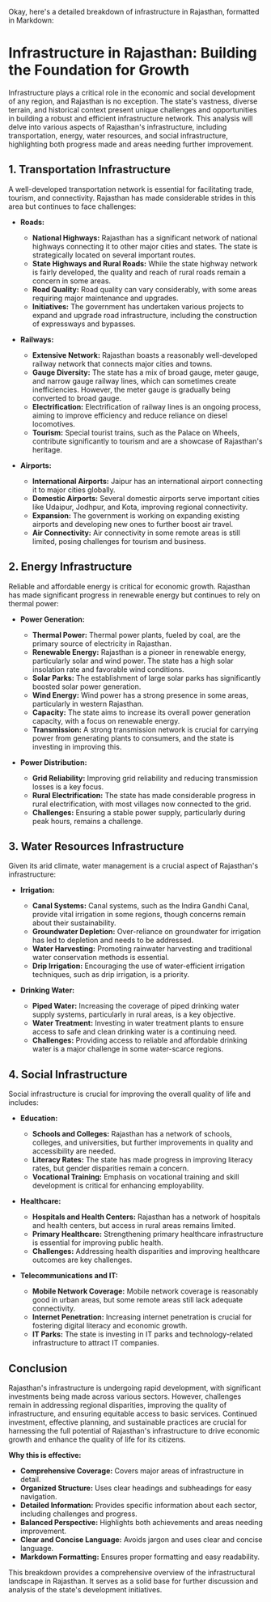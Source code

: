 Okay, here's a detailed breakdown of infrastructure in Rajasthan, formatted in Markdown:

# Infrastructure in Rajasthan: Building the Foundation for Growth

Infrastructure plays a critical role in the economic and social development of any region, and Rajasthan is no exception. The state's vastness, diverse terrain, and historical context present unique challenges and opportunities in building a robust and efficient infrastructure network. This analysis will delve into various aspects of Rajasthan's infrastructure, including transportation, energy, water resources, and social infrastructure, highlighting both progress made and areas needing further improvement.

## 1. Transportation Infrastructure

A well-developed transportation network is essential for facilitating trade, tourism, and connectivity. Rajasthan has made considerable strides in this area but continues to face challenges:

*   **Roads:**
    *   **National Highways:** Rajasthan has a significant network of national highways connecting it to other major cities and states. The state is strategically located on several important routes.
    *   **State Highways and Rural Roads:** While the state highway network is fairly developed, the quality and reach of rural roads remain a concern in some areas.
    *   **Road Quality:** Road quality can vary considerably, with some areas requiring major maintenance and upgrades.
    *   **Initiatives:** The government has undertaken various projects to expand and upgrade road infrastructure, including the construction of expressways and bypasses.

*   **Railways:**
    *   **Extensive Network:** Rajasthan boasts a reasonably well-developed railway network that connects major cities and towns.
    *   **Gauge Diversity:** The state has a mix of broad gauge, meter gauge, and narrow gauge railway lines, which can sometimes create inefficiencies. However, the meter gauge is gradually being converted to broad gauge.
    *   **Electrification:** Electrification of railway lines is an ongoing process, aiming to improve efficiency and reduce reliance on diesel locomotives.
    *   **Tourism:** Special tourist trains, such as the Palace on Wheels, contribute significantly to tourism and are a showcase of Rajasthan's heritage.

*   **Airports:**
    *   **International Airports:** Jaipur has an international airport connecting it to major cities globally.
    *   **Domestic Airports:** Several domestic airports serve important cities like Udaipur, Jodhpur, and Kota, improving regional connectivity.
    *   **Expansion:** The government is working on expanding existing airports and developing new ones to further boost air travel.
    *   **Air Connectivity:** Air connectivity in some remote areas is still limited, posing challenges for tourism and business.

## 2. Energy Infrastructure

Reliable and affordable energy is critical for economic growth. Rajasthan has made significant progress in renewable energy but continues to rely on thermal power:

*   **Power Generation:**
    *   **Thermal Power:** Thermal power plants, fueled by coal, are the primary source of electricity in Rajasthan.
    *   **Renewable Energy:** Rajasthan is a pioneer in renewable energy, particularly solar and wind power. The state has a high solar insolation rate and favorable wind conditions.
    *   **Solar Parks:** The establishment of large solar parks has significantly boosted solar power generation.
    *   **Wind Energy:** Wind power has a strong presence in some areas, particularly in western Rajasthan.
    *   **Capacity:** The state aims to increase its overall power generation capacity, with a focus on renewable energy.
    *   **Transmission:** A strong transmission network is crucial for carrying power from generating plants to consumers, and the state is investing in improving this.

*   **Power Distribution:**
    *   **Grid Reliability:** Improving grid reliability and reducing transmission losses is a key focus.
    *   **Rural Electrification:** The state has made considerable progress in rural electrification, with most villages now connected to the grid.
    *   **Challenges:** Ensuring a stable power supply, particularly during peak hours, remains a challenge.

## 3. Water Resources Infrastructure

Given its arid climate, water management is a crucial aspect of Rajasthan's infrastructure:

*   **Irrigation:**
    *   **Canal Systems:** Canal systems, such as the Indira Gandhi Canal, provide vital irrigation in some regions, though concerns remain about their sustainability.
    *   **Groundwater Depletion:** Over-reliance on groundwater for irrigation has led to depletion and needs to be addressed.
    *   **Water Harvesting:** Promoting rainwater harvesting and traditional water conservation methods is essential.
    *   **Drip Irrigation:** Encouraging the use of water-efficient irrigation techniques, such as drip irrigation, is a priority.

*   **Drinking Water:**
    *   **Piped Water:** Increasing the coverage of piped drinking water supply systems, particularly in rural areas, is a key objective.
    *   **Water Treatment:** Investing in water treatment plants to ensure access to safe and clean drinking water is a continuing need.
    *   **Challenges:** Providing access to reliable and affordable drinking water is a major challenge in some water-scarce regions.

## 4. Social Infrastructure

Social infrastructure is crucial for improving the overall quality of life and includes:

*   **Education:**
    *   **Schools and Colleges:** Rajasthan has a network of schools, colleges, and universities, but further improvements in quality and accessibility are needed.
    *   **Literacy Rates:** The state has made progress in improving literacy rates, but gender disparities remain a concern.
    *   **Vocational Training:** Emphasis on vocational training and skill development is critical for enhancing employability.

*   **Healthcare:**
    *   **Hospitals and Health Centers:** Rajasthan has a network of hospitals and health centers, but access in rural areas remains limited.
    *   **Primary Healthcare:** Strengthening primary healthcare infrastructure is essential for improving public health.
    *   **Challenges:** Addressing health disparities and improving healthcare outcomes are key challenges.

*   **Telecommunications and IT:**
    *   **Mobile Network Coverage:** Mobile network coverage is reasonably good in urban areas, but some remote areas still lack adequate connectivity.
    *   **Internet Penetration:** Increasing internet penetration is crucial for fostering digital literacy and economic growth.
    *   **IT Parks:** The state is investing in IT parks and technology-related infrastructure to attract IT companies.

## Conclusion

Rajasthan's infrastructure is undergoing rapid development, with significant investments being made across various sectors. However, challenges remain in addressing regional disparities, improving the quality of infrastructure, and ensuring equitable access to basic services. Continued investment, effective planning, and sustainable practices are crucial for harnessing the full potential of Rajasthan's infrastructure to drive economic growth and enhance the quality of life for its citizens.

**Why this is effective:**

*   **Comprehensive Coverage:** Covers major areas of infrastructure in detail.
*   **Organized Structure:** Uses clear headings and subheadings for easy navigation.
*   **Detailed Information:** Provides specific information about each sector, including challenges and progress.
*   **Balanced Perspective:** Highlights both achievements and areas needing improvement.
*   **Clear and Concise Language:** Avoids jargon and uses clear and concise language.
*   **Markdown Formatting:** Ensures proper formatting and easy readability.

This breakdown provides a comprehensive overview of the infrastructural landscape in Rajasthan. It serves as a solid base for further discussion and analysis of the state's development initiatives.
